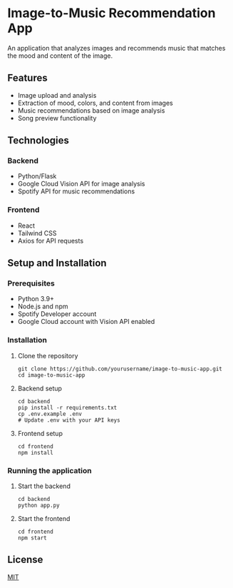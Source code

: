 # Image-to-Music Recommendation App

An application that analyzes images and recommends music that matches the mood and content of the image.

## Features

- Image upload and analysis
- Extraction of mood, colors, and content from images
- Music recommendations based on image analysis
- Song preview functionality

## Technologies

### Backend
- Python/Flask
- Google Cloud Vision API for image analysis
- Spotify API for music recommendations

### Frontend
- React
- Tailwind CSS
- Axios for API requests

## Setup and Installation

### Prerequisites
- Python 3.9+
- Node.js and npm
- Spotify Developer account
- Google Cloud account with Vision API enabled

### Installation
1. Clone the repository
   ```
   git clone https://github.com/yourusername/image-to-music-app.git
   cd image-to-music-app
   ```

2. Backend setup
   ```
   cd backend
   pip install -r requirements.txt
   cp .env.example .env
   # Update .env with your API keys
   ```

3. Frontend setup
   ```
   cd frontend
   npm install
   ```

### Running the application
1. Start the backend
   ```
   cd backend
   python app.py
   ```

2. Start the frontend
   ```
   cd frontend
   npm start
   ```

## License
[MIT](LICENSE)
